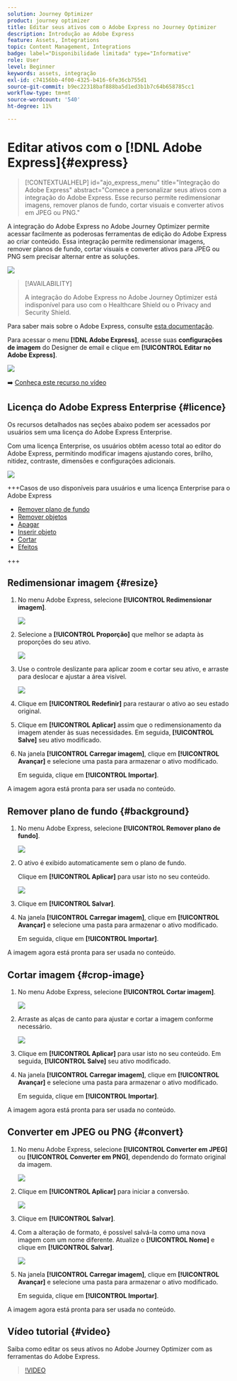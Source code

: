 ```yaml
---
solution: Journey Optimizer
product: journey optimizer
title: Editar seus ativos com o Adobe Express no Journey Optimizer
description: Introdução ao Adobe Express
feature: Assets, Integrations
topic: Content Management, Integrations
badge: label="Disponibilidade limitada" type="Informative"
role: User
level: Beginner
keywords: assets, integração
exl-id: c74156bb-4f00-4325-b416-6fe36cb755d1
source-git-commit: b9ec22318baf888ba5d1ed3b1b7c64b658785cc1
workflow-type: tm+mt
source-wordcount: '540'
ht-degree: 11%

---
```


# Editar ativos com o [!DNL Adobe Express]{#express}

>[!CONTEXTUALHELP]
>id="ajo_express_menu"
>title="Integração do Adobe Express"
>abstract="Comece a personalizar seus ativos com a integração do Adobe Express. Esse recurso permite redimensionar imagens, remover planos de fundo, cortar visuais e converter ativos em JPEG ou PNG."

A integração do Adobe Express no Adobe Journey Optimizer permite acessar facilmente as poderosas ferramentas de edição do Adobe Express ao criar conteúdo. Essa integração permite redimensionar imagens, remover planos de fundo, cortar visuais e converter ativos para JPEG ou PNG sem precisar alternar entre as soluções.

<img src="../rn/assets/do-not-localize/express_resize.gif">


>[!AVAILABILITY]
>
>A integração do Adobe Express no Adobe Journey Optimizer está indisponível para uso com o Healthcare Shield ou o Privacy and Security Shield.

Para saber mais sobre o Adobe Express, consulte [esta documentação](https://helpx.adobe.com/br/express/user-guide.html).

Para acessar o menu **[!DNL Adobe Express]**, acesse suas **configurações de imagem** do Designer de email e clique em **[!UICONTROL Editar no Adobe Express]**.

![](assets/express_1.png)

➡️ [Conheça este recurso no vídeo](#video)

## Licença do Adobe Express Enterprise {#licence}

Os recursos detalhados nas seções abaixo podem ser acessados por usuários sem uma licença do Adobe Express Enterprise.

Com uma licença Enterprise, os usuários obtêm acesso total ao editor do Adobe Express, permitindo modificar imagens ajustando cores, brilho, nitidez, contraste, dimensões e configurações adicionais.

![](assets/express-licence.png)

+++Casos de uso disponíveis para usuários e uma licença Enterprise para o Adobe Express

* [Remover plano de fundo](https://helpx.adobe.com/express/create-and-edit-images/edit-images/remove-background.html)
* [Remover objetos](https://helpx.adobe.com/express/create-and-edit-images/create-and-modify-with-generative-ai/remove-objects-generative-fill.html)
* [Apagar](https://helpx.adobe.com/express/create-and-edit-images/edit-images/eraser.html)
* [Inserir objeto](https://helpx.adobe.com/express/adobe-express-on-mobile/create-and-edit-designs/generative-fill-mobile.html)
* [Cortar](https://helpx.adobe.com/express/create-and-edit-images/edit-images/crop-and-shape-images.html)
* [Efeitos](https://helpx.adobe.com/express/add-effects-to-your-designs/add-images-and-visuals/apply-image-filters.html)

+++

## Redimensionar imagem {#resize}

1. No menu Adobe Express, selecione **[!UICONTROL Redimensionar imagem]**.

   ![](assets/express-resize-1.png)

1. Selecione a **[!UICONTROL Proporção]** que melhor se adapta às proporções do seu ativo.

   ![](assets/express-resize-2.png)

1. Use o controle deslizante para aplicar zoom e cortar seu ativo, e arraste para deslocar e ajustar a área visível.

   ![](assets/express-resize-3.png)

1. Clique em **[!UICONTROL Redefinir]** para restaurar o ativo ao seu estado original.

1. Clique em **[!UICONTROL Aplicar]** assim que o redimensionamento da imagem atender às suas necessidades. Em seguida, **[!UICONTROL Salve]** seu ativo modificado.

1. Na janela **[!UICONTROL Carregar imagem]**, clique em **[!UICONTROL Avançar]** e selecione uma pasta para armazenar o ativo modificado.

   Em seguida, clique em **[!UICONTROL Importar]**.

A imagem agora está pronta para ser usada no conteúdo.

## Remover plano de fundo {#background}

1. No menu Adobe Express, selecione **[!UICONTROL Remover plano de fundo]**.

   ![](assets/express-background-1.png)

1. O ativo é exibido automaticamente sem o plano de fundo.

   Clique em **[!UICONTROL Aplicar]** para usar isto no seu conteúdo.

   ![](assets/express-background-2.png)

1. Clique em **[!UICONTROL Salvar]**.

1. Na janela **[!UICONTROL Carregar imagem]**, clique em **[!UICONTROL Avançar]** e selecione uma pasta para armazenar o ativo modificado.

   Em seguida, clique em **[!UICONTROL Importar]**.

A imagem agora está pronta para ser usada no conteúdo.

## Cortar imagem {#crop-image}

1. No menu Adobe Express, selecione **[!UICONTROL Cortar imagem]**.

   ![](assets/express-crop-1.png)

1. Arraste as alças de canto para ajustar e cortar a imagem conforme necessário.

   ![](assets/express-crop-2.png)

1. Clique em **[!UICONTROL Aplicar]** para usar isto no seu conteúdo. Em seguida, **[!UICONTROL Salve]** seu ativo modificado.

1. Na janela **[!UICONTROL Carregar imagem]**, clique em **[!UICONTROL Avançar]** e selecione uma pasta para armazenar o ativo modificado.

   Em seguida, clique em **[!UICONTROL Importar]**.

A imagem agora está pronta para ser usada no conteúdo.

## Converter em JPEG ou PNG {#convert}

1. No menu Adobe Express, selecione **[!UICONTROL Converter em JPEG]** ou **[!UICONTROL Converter em PNG]**, dependendo do formato original da imagem.

   ![](assets/express-convert-1.png)

1. Clique em **[!UICONTROL Aplicar]** para iniciar a conversão.

   ![](assets/express-convert-2.png)

1. Clique em **[!UICONTROL Salvar]**.

1. Com a alteração de formato, é possível salvá-la como uma nova imagem com um nome diferente. Atualize o **[!UICONTROL Nome]** e clique em **[!UICONTROL Salvar]**.

   ![](assets/express-convert-3.png)

1. Na janela **[!UICONTROL Carregar imagem]**, clique em **[!UICONTROL Avançar]** e selecione uma pasta para armazenar o ativo modificado.

   Em seguida, clique em **[!UICONTROL Importar]**.

A imagem agora está pronta para ser usada no conteúdo.


## Vídeo tutorial {#video}

Saiba como editar os seus ativos no Adobe Journey Optimizer com as ferramentas do Adobe Express.

>[!VIDEO](https://video.tv.adobe.com/v/3455523/?quality=12)



